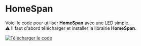# HomeSpan
Voici le code pour utiliser **HomeSpan** avec une LED simple.  
⚠️ Il faut d'abord télécharger et installer la librairie **HomeSpan**.

[![Télécharger le code](https://img.shields.io/badge/Télécharger-Code-blue?style=for-the-badge&logo=github)](https://github.com/Projetinfo-12/HomeSpan/archive/refs/heads/main.zip)
